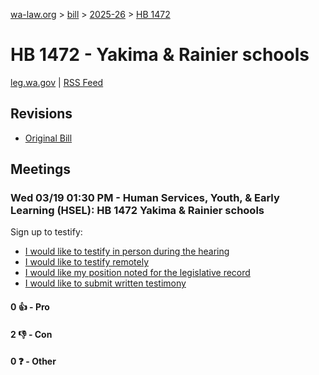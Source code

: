[wa-law.org](/) > [bill](/bill/) > [2025-26](/bill/2025-26/) > [HB 1472](/bill/2025-26/hb/1472/)

# HB 1472 - Yakima & Rainier schools
[leg.wa.gov](https://app.leg.wa.gov/billsummary?BillNumber=1472&Year=2025&Initiative=false) | [RSS Feed](./rss.xml)

## Revisions
* [Original Bill](1/)

## Meetings
### Wed 03/19 01:30 PM - Human Services, Youth, & Early Learning (HSEL): HB 1472 Yakima & Rainier schools
Sign up to testify:
* [I would like to testify in person during the hearing](https://app.leg.wa.gov/csi/Testifier/Add?chamber=House&mId=33035&aId=165544&caId=26478&tId=1)
* [I would like to testify remotely](https://app.leg.wa.gov/csi/Testifier/Add?chamber=House&mId=33035&aId=165544&caId=26478&tId=2)
* [I would like my position noted for the legislative record](https://app.leg.wa.gov/csi/Testifier/Add?chamber=House&mId=33035&aId=165544&caId=26478&tId=3)
* [I would like to submit written testimony](https://app.leg.wa.gov/csi/Testifier/Add?chamber=House&mId=33035&aId=165544&caId=26478&tId=4)

#### 0 👍 - Pro

#### 2 👎 - Con

#### 0 ❓ - Other
